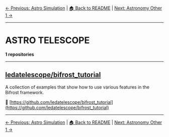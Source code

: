 [← Previous: Astro Simulation](astro-simulation.txt) | [🏠 Back to README](../README.md) | [Next: Astronomy Other 1 →](astronomy-other-1.txt)

---

# ASTRO TELESCOPE

**1 repositories**

---

## [ledatelescope/bifrost_tutorial](https://github.com/ledatelescope/bifrost_tutorial)

A collection of examples that show how to use various features in the Bifrost framework.

🔗 [https://github.com/ledatelescope/bifrost_tutorial](https://github.com/ledatelescope/bifrost_tutorial)

---


[← Previous: Astro Simulation](astro-simulation.txt) | [🏠 Back to README](../README.md) | [Next: Astronomy Other 1 →](astronomy-other-1.txt)

